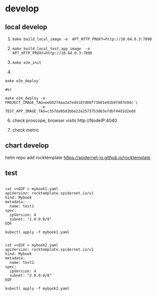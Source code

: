 # develop

## local develop

1. `make build_local_image -e  APT_HTTP_PROXY=http://10.64.0.3:7890`

2. `make build_local_test_app_image  -e APT_HTTP_PROXY=http://10.64.0.3:7890 `

3. `make e2e_init  `

4. 

```
make e2e_deploy`

#or 

make e2e_deploy -e PROJECT_IMAGE_TAG=eeb9274aa3a7ed4187d00f73b01e91b9f487e9dc \
                -e TEST_APP_IMAGE_TAG=c357da95d2bbe22e2573753d63e7dbf44d1d2edd
```

6. check proscope, browser visits http://NodeIP:4040

7. check metric

## chart develop

helm repo add rocktemplate https://spidernet-io.github.io/rocktemplate

## test

```shell

cat <<EOF > mybook1.yaml
apiVersion: rocktemplate.spidernet.io/v1
kind: Mybook
metadata:
  name: test1
spec:
  ipVersion: 4
  subnet: "1.0.0.0/8"
EOF

kubectl apply -f mybook1.yaml


cat <<EOF > mybook2.yaml
apiVersion: rocktemplate.spidernet.io/v1
kind: Mybook
metadata:
  name: test2
spec:
  ipVersion: 4
  subnet: "2.0.0.0/8"
EOF

kubectl apply -f mybook2.yaml


```

